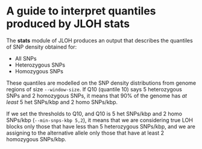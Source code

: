 # A guide to interpret quantiles produced by JLOH stats 

The **stats** module of JLOH produces an output that describes the quantiles of SNP density obtained for: 
- All SNPs 
- Heterozygous SNPs 
- Homozygous SNPs 

These quantiles are modelled on the SNP density distributions from genome regions of size `--window-size`. If Q10 (quantile 10) says 5 heterozygous SNPs and 2 homozygous SNPs, it means that 90% of the genome has *at least* 5 het SNPs/kbp and 2 homo SNPs/kbp. 

If we set the thresholds to Q10, and Q10 is 5 het SNPs/kbp and 2 homo SNPs/kbp (`--min-snps-kbp 5,2`), it means that we are considering true LOH blocks only those that have less than 5 heterozygous SNPs/kbp, and we are assigning to the alternative allele only those that have at least 2 homozygous SNPs/kbp.